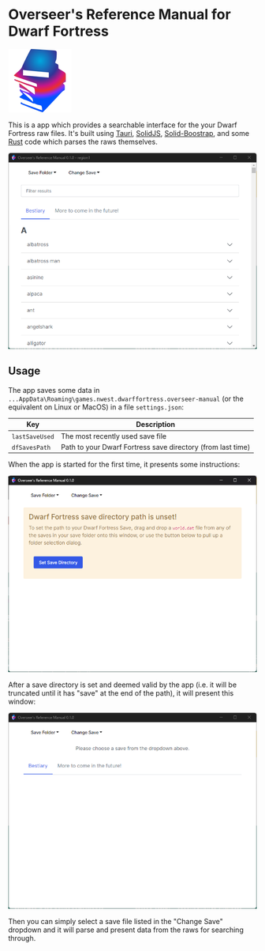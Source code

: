 # Overseer's Reference Manual for Dwarf Fortress

![app icon](src-tauri\icons\128x128.png)

This is a app which provides a searchable interface for the your Dwarf Fortress raw files. It's built using [Tauri](https://tauri.studio), [SolidJS](https://www.solidjs.com/), [Solid-Boostrap](https://solid-libs.github.io/solid-bootstrap), and some [Rust](https://www.rust-lang.org/) code which parses the raws themselves.

![app-screenshot](docs/img/app_inuse.png)

## Usage

The app saves some data in `...AppData\Roaming\games.nwest.dwarffortress.overseer-manual` (or the equivalent on Linux or MacOS) in a file `settings.json`:

| Key            | Description                                                 |
| -------------- | ----------------------------------------------------------- |
| `lastSaveUsed` | The most recently used save file                            |
| `dfSavesPath`  | Path to your Dwarf Fortress save directory (from last time) |

When the app is started for the first time, it presents some instructions:

![first-launch](docs/img/app_launched.png)

After a save directory is set and deemed valid by the app (i.e. it will be truncated until it has "save" at the end of the path), it will present this window:

![save-set](docs/img/savedir_set.png)

Then you can simply select a save file listed in the "Change Save" dropdown and it will parse and present data from the raws for searching through.
